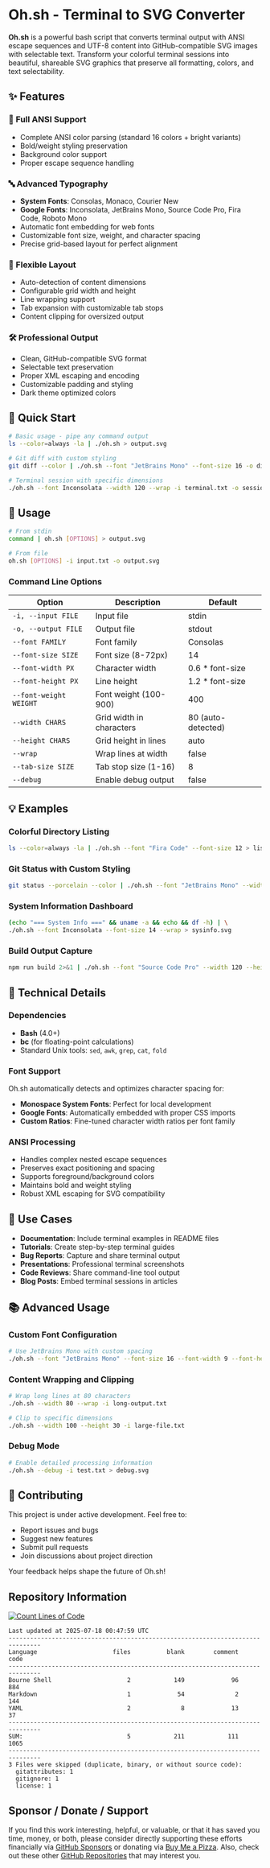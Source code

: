 # Oh.sh - Terminal to SVG Converter

**Oh.sh** is a powerful bash script that converts terminal output with ANSI escape sequences and UTF-8 content into GitHub-compatible SVG images with selectable text. Transform your colorful terminal sessions into beautiful, shareable SVG graphics that preserve all formatting, colors, and text selectability.

## ✨ Features

### 🎨 Full ANSI Support

- Complete ANSI color parsing (standard 16 colors + bright variants)
- Bold/weight styling preservation
- Background color support
- Proper escape sequence handling

### 🔤 Advanced Typography

- **System Fonts**: Consolas, Monaco, Courier New
- **Google Fonts**: Inconsolata, JetBrains Mono, Source Code Pro, Fira Code, Roboto Mono
- Automatic font embedding for web fonts
- Customizable font size, weight, and character spacing
- Precise grid-based layout for perfect alignment

### 📐 Flexible Layout

- Auto-detection of content dimensions
- Configurable grid width and height
- Line wrapping support
- Tab expansion with customizable tab stops
- Content clipping for oversized output

### 🛠️ Professional Output

- Clean, GitHub-compatible SVG format
- Selectable text preservation
- Proper XML escaping and encoding
- Customizable padding and styling
- Dark theme optimized colors

## 🚀 Quick Start

```bash
# Basic usage - pipe any command output
ls --color=always -la | ./oh.sh > output.svg

# Git diff with custom styling
git diff --color | ./oh.sh --font "JetBrains Mono" --font-size 16 -o diff.svg

# Terminal session with specific dimensions
./oh.sh --font Inconsolata --width 120 --wrap -i terminal.txt -o session.svg
```

## 📖 Usage

```bash
# From stdin
command | oh.sh [OPTIONS] > output.svg

# From file
oh.sh [OPTIONS] -i input.txt -o output.svg
```

### Command Line Options

| Option | Description | Default |
|--------|-------------|---------|
| `-i, --input FILE` | Input file | stdin |
| `-o, --output FILE` | Output file | stdout |
| `--font FAMILY` | Font family | Consolas |
| `--font-size SIZE` | Font size (8-72px) | 14 |
| `--font-width PX` | Character width | 0.6 * font-size |
| `--font-height PX` | Line height | 1.2 * font-size |
| `--font-weight WEIGHT` | Font weight (100-900) | 400 |
| `--width CHARS` | Grid width in characters | 80 (auto-detected) |
| `--height CHARS` | Grid height in lines | auto |
| `--wrap` | Wrap lines at width | false |
| `--tab-size SIZE` | Tab stop size (1-16) | 8 |
| `--debug` | Enable debug output | false |

## 💡 Examples

### Colorful Directory Listing

```bash
ls --color=always -la | ./oh.sh --font "Fira Code" --font-size 12 > listing.svg
```

### Git Status with Custom Styling

```bash
git status --porcelain --color | ./oh.sh --font "JetBrains Mono" --width 100 > status.svg
```

### System Information Dashboard

```bash
(echo "=== System Info ===" && uname -a && echo && df -h) | \
./oh.sh --font Inconsolata --font-size 14 --wrap > sysinfo.svg
```

### Build Output Capture

```bash
npm run build 2>&1 | ./oh.sh --font "Source Code Pro" --width 120 --height 50 > build.svg
```

## 🔧 Technical Details

### Dependencies

- **Bash** (4.0+)
- **bc** (for floating-point calculations)
- Standard Unix tools: `sed`, `awk`, `grep`, `cat`, `fold`

### Font Support

Oh.sh automatically detects and optimizes character spacing for:

- **Monospace System Fonts**: Perfect for local development
- **Google Fonts**: Automatically embedded with proper CSS imports
- **Custom Ratios**: Fine-tuned character width ratios per font family

### ANSI Processing

- Handles complex nested escape sequences
- Preserves exact positioning and spacing
- Supports foreground/background colors
- Maintains bold and weight styling
- Robust XML escaping for SVG compatibility

## 🎯 Use Cases

- **Documentation**: Include terminal examples in README files
- **Tutorials**: Create step-by-step terminal guides
- **Bug Reports**: Capture and share terminal output
- **Presentations**: Professional terminal screenshots
- **Code Reviews**: Share command-line tool output
- **Blog Posts**: Embed terminal sessions in articles

## 📚 Advanced Usage

### Custom Font Configuration

```bash
# Use JetBrains Mono with custom spacing
./oh.sh --font "JetBrains Mono" --font-size 16 --font-width 9 --font-height 20
```

### Content Wrapping and Clipping

```bash
# Wrap long lines at 80 characters
./oh.sh --width 80 --wrap -i long-output.txt

# Clip to specific dimensions
./oh.sh --width 100 --height 30 -i large-file.txt
```

### Debug Mode

```bash
# Enable detailed processing information
./oh.sh --debug -i test.txt > debug.svg
```

## 🤝 Contributing

This project is under active development. Feel free to:

- Report issues and bugs
- Suggest new features
- Submit pull requests
- Join discussions about project direction

Your feedback helps shape the future of Oh.sh!

## Repository Information

[![Count Lines of Code](https://github.com/500Foods/Oh.sh/actions/workflows/main.yml/badge.svg)](https://github.com/500Foods/Oh.sh/actions/workflows/main.yml)
<!--CLOC-START -->
```cloc
Last updated at 2025-07-18 00:47:59 UTC
-------------------------------------------------------------------------------
Language                     files          blank        comment           code
-------------------------------------------------------------------------------
Bourne Shell                     2            149             96            884
Markdown                         1             54              2            144
YAML                             2              8             13             37
-------------------------------------------------------------------------------
SUM:                             5            211            111           1065
-------------------------------------------------------------------------------
3 Files were skipped (duplicate, binary, or without source code):
  gitattributes: 1
  gitignore: 1
  license: 1
```
<!--CLOC-END-->

## Sponsor / Donate / Support

If you find this work interesting, helpful, or valuable, or that it has saved you time, money, or both, please consider directly supporting these efforts financially via [GitHub Sponsors](https://github.com/sponsors/500Foods) or donating via [Buy Me a Pizza](https://www.buymeacoffee.com/andrewsimard500). Also, check out these other [GitHub Repositories](https://github.com/500Foods?tab=repositories&q=&sort=stargazers) that may interest you.
